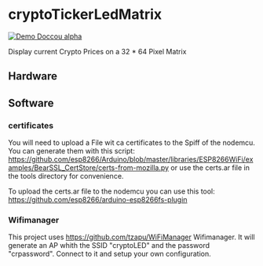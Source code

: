 # cryptoTickerLedMatrix

[![Demo Doccou alpha](/old/main/show.gif)](https://www.youtube.com/watch?v=ek1j272iAmc)


Display current Crypto Prices on a 32 * 64 Pixel Matrix
## Hardware


## Software

### certificates
You will need to upload a File wit ca certificates to the Spiff of the nodemcu. You can generate them with this script: https://github.com/esp8266/Arduino/blob/master/libraries/ESP8266WiFi/examples/BearSSL_CertStore/certs-from-mozilla.py  or use the certs.ar file in the tools directory for convenience.

To upload the certs.ar file to the nodemcu you can use this tool:
https://github.com/esp8266/arduino-esp8266fs-plugin

### Wifimanager
This project uses https://github.com/tzapu/WiFiManager  Wifimanager. It will generate an AP whith the SSID "cryptoLED" and the password "crpassword". Connect to it and setup your own configuration.
